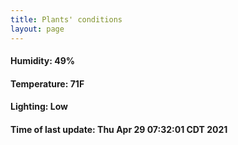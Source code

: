 ```yaml
---
title: Plants' conditions
layout: page
---
```



#### Humidity: 49%
#### Temperature: 71F
#### Lighting: Low
#### Time of last update: Thu Apr 29 07:32:01 CDT 2021

